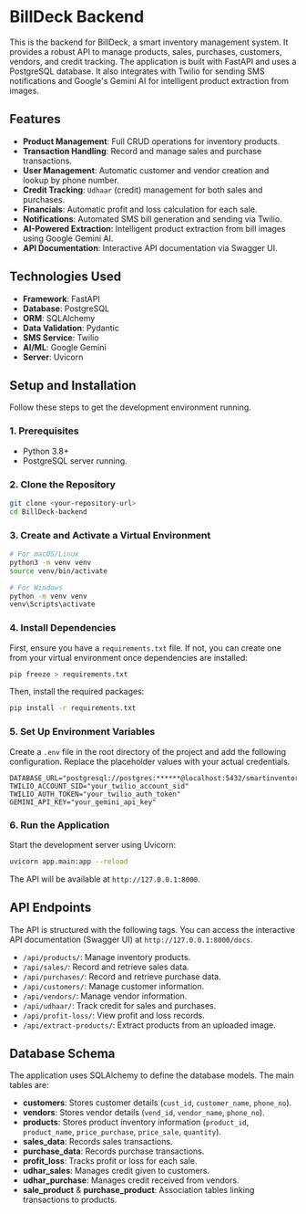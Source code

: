 # BillDeck Backend

This is the backend for BillDeck, a smart inventory management system. It provides a robust API to manage products, sales, purchases, customers, vendors, and credit tracking. The application is built with FastAPI and uses a PostgreSQL database. It also integrates with Twilio for sending SMS notifications and Google's Gemini AI for intelligent product extraction from images.

## Features

- **Product Management**: Full CRUD operations for inventory products.
- **Transaction Handling**: Record and manage sales and purchase transactions.
- **User Management**: Automatic customer and vendor creation and lookup by phone number.
- **Credit Tracking**: `Udhaar` (credit) management for both sales and purchases.
- **Financials**: Automatic profit and loss calculation for each sale.
- **Notifications**: Automated SMS bill generation and sending via Twilio.
- **AI-Powered Extraction**: Intelligent product extraction from bill images using Google Gemini AI.
- **API Documentation**: Interactive API documentation via Swagger UI.

## Technologies Used

- **Framework**: FastAPI
- **Database**: PostgreSQL
- **ORM**: SQLAlchemy
- **Data Validation**: Pydantic
- **SMS Service**: Twilio
- **AI/ML**: Google Gemini
- **Server**: Uvicorn

## Setup and Installation

Follow these steps to get the development environment running.

### 1. Prerequisites

- Python 3.8+
- PostgreSQL server running.

### 2. Clone the Repository

```bash
git clone <your-repository-url>
cd BillDeck-backend
```

### 3. Create and Activate a Virtual Environment

```bash
# For macOS/Linux
python3 -m venv venv
source venv/bin/activate

# For Windows
python -m venv venv
venv\Scripts\activate
```

### 4. Install Dependencies

First, ensure you have a `requirements.txt` file. If not, you can create one from your virtual environment once dependencies are installed:

```bash
pip freeze > requirements.txt
```

Then, install the required packages:

```bash
pip install -r requirements.txt
```

### 5. Set Up Environment Variables

Create a `.env` file in the root directory of the project and add the following configuration. Replace the placeholder values with your actual credentials.

```env
DATABASE_URL="postgresql://postgres:******@localhost:5432/smartinventory"
TWILIO_ACCOUNT_SID="your_twilio_account_sid"
TWILIO_AUTH_TOKEN="your_twilio_auth_token"
GEMINI_API_KEY="your_gemini_api_key"
```

### 6. Run the Application

Start the development server using Uvicorn:

```bash
uvicorn app.main:app --reload
```

The API will be available at `http://127.0.0.1:8000`.

## API Endpoints

The API is structured with the following tags. You can access the interactive API documentation (Swagger UI) at `http://127.0.0.1:8000/docs`.

- `/api/products/`: Manage inventory products.
- `/api/sales/`: Record and retrieve sales data.
- `/api/purchases/`: Record and retrieve purchase data.
- `/api/customers/`: Manage customer information.
- `/api/vendors/`: Manage vendor information.
- `/api/udhaar/`: Track credit for sales and purchases.
- `/api/profit-loss/`: View profit and loss records.
- `/api/extract-products/`: Extract products from an uploaded image.

## Database Schema

The application uses SQLAlchemy to define the database models. The main tables are:

- **customers**: Stores customer details (`cust_id`, `customer_name`, `phone_no`).
- **vendors**: Stores vendor details (`vend_id`, `vendor_name`, `phone_no`).
- **products**: Stores product inventory information (`product_id`, `product_name`, `price_purchase`, `price_sale`, `quantity`).
- **sales_data**: Records sales transactions.
- **purchase_data**: Records purchase transactions.
- **profit_loss**: Tracks profit or loss for each sale.
- **udhar_sales**: Manages credit given to customers.
- **udhar_purchase**: Manages credit received from vendors.
- **sale_product** & **purchase_product**: Association tables linking transactions to products.
